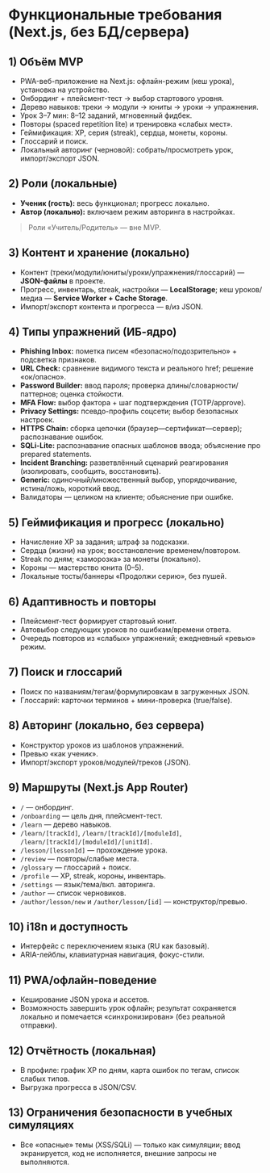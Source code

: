 # Функциональные требования (Next.js, без БД/сервера)

## 1) Объём MVP

* PWA-веб-приложение на Next.js: офлайн-режим (кеш урока), установка на устройство.
* Онбординг + плейсмент-тест → выбор стартового уровня.
* Дерево навыков: треки → модули → юниты → уроки → упражнения.
* Урок 3–7 мин: 8–12 заданий, мгновенный фидбек.
* Повторы (spaced repetition lite) и тренировка «слабых мест».
* Геймификация: XP, серия (streak), сердца, монеты, короны.
* Глоссарий и поиск.
* Локальный авторинг (черновой): собрать/просмотреть урок, импорт/экспорт JSON.

## 2) Роли (локальные)

* **Ученик (гость):** весь функционал; прогресс локально.
* **Автор (локально):** включаем режим авторинга в настройках.

> Роли «Учитель/Родитель» — вне MVP.

## 3) Контент и хранение (локально)

* Контент (треки/модули/юниты/уроки/упражнения/глоссарий) — **JSON-файлы** в проекте.
* Прогресс, инвентарь, streak, настройки — **LocalStorage**; кеш уроков/медиа — **Service Worker + Cache Storage**.
* Импорт/экспорт контента и прогресса — в/из JSON.

## 4) Типы упражнений (ИБ-ядро)

* **Phishing Inbox:** пометка писем «безопасно/подозрительно» + подсветка признаков.
* **URL Check:** сравнение видимого текста и реального href; решение «ок/опасно».
* **Password Builder:** ввод пароля; проверка длины/словарности/паттернов; оценка стойкости.
* **MFA Flow:** выбор фактора + шаг подтверждения (TOTP/approve).
* **Privacy Settings:** псевдо-профиль соцсети; выбор безопасных настроек.
* **HTTPS Chain:** сборка цепочки (браузер—сертификат—сервер); распознавание ошибок.
* **SQLi-Lite:** распознавание опасных шаблонов ввода; объяснение про prepared statements.
* **Incident Branching:** разветвлённый сценарий реагирования (изолировать, сообщить, восстановить).
* **Generic:** одиночный/множественный выбор, упорядочивание, истина/ложь, короткий ввод.
* Валидаторы — целиком на клиенте; объяснение при ошибке.

## 5) Геймификация и прогресс (локально)

* Начисление XP за задания; штраф за подсказки.
* Сердца (жизни) на урок; восстановление временем/повтором.
* Streak по дням; «заморозка» за монеты (локально).
* Короны — мастерство юнита (0–5).
* Локальные тосты/баннеры «Продолжи серию», без пушей.

## 6) Адаптивность и повторы

* Плейсмент-тест формирует стартовый юнит.
* Автовыбор следующих уроков по ошибкам/времени ответа.
* Очередь повторов из «слабых» упражнений; ежедневный «ревью» режим.

## 7) Поиск и глоссарий

* Поиск по названиям/тегам/формулировкам в загруженных JSON.
* Глоссарий: карточки терминов + мини-проверка (true/false).

## 8) Авторинг (локально, без сервера)

* Конструктор уроков из шаблонов упражнений.
* Превью «как ученик».
* Импорт/экспорт уроков/модулей/треков (JSON).

## 9) Маршруты (Next.js App Router)

* `/` — онбординг.
* `/onboarding` — цель дня, плейсмент-тест.
* `/learn` — дерево навыков.
* `/learn/[trackId]`, `/learn/[trackId]/[moduleId]`, `/learn/[trackId]/[moduleId]/[unitId]`.
* `/lesson/[lessonId]` — прохождение урока.
* `/review` — повторы/слабые места.
* `/glossary` — глоссарий + поиск.
* `/profile` — XP, streak, короны, инвентарь.
* `/settings` — язык/тема/вкл. авторинга.
* `/author` — список черновиков.
* `/author/lesson/new` и `/author/lesson/[id]` — конструктор/превью.

## 10) i18n и доступность

* Интерфейс с переключением языка (RU как базовый).
* ARIA-лейблы, клавиатурная навигация, фокус-стили.

## 11) PWA/офлайн-поведение

* Кеширование JSON урока и ассетов.
* Возможность завершить урок офлайн; результат сохраняется локально и помечается «синхронизирован» (без реальной отправки).

## 12) Отчётность (локальная)

* В профиле: график XP по дням, карта ошибок по тегам, список слабых типов.
* Выгрузка прогресса в JSON/CSV.

## 13) Ограничения безопасности в учебных симуляциях

* Все «опасные» темы (XSS/SQLi) — только как симуляции; ввод экранируется, код не исполняется, внешние запросы не выполняются.

